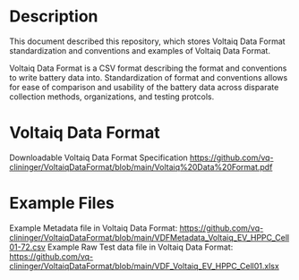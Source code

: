 
# Description
This document described this repository, which stores Voltaiq Data Format standardization and conventions and examples of Voltaiq Data Format.

Voltaiq Data Format is a CSV format describing the format and conventions to write battery data into. Standardization of format and conventions allows for ease of comparison and usability of the battery data across disparate collection methods, organizations, and testing protcols.

# Voltaiq Data Format
Downloadable Voltaiq Data Format Specification https://github.com/vq-clininger/VoltaiqDataFormat/blob/main/Voltaiq%20Data%20Format.pdf


# Example Files
Example Metadata file in Voltaiq Data Format: https://github.com/vq-clininger/VoltaiqDataFormat/blob/main/VDFMetadata_Voltaiq_EV_HPPC_Cell01-72.csv
Example Raw Test data file in Voltaiq Data Format: https://github.com/vq-clininger/VoltaiqDataFormat/blob/main/VDF_Voltaiq_EV_HPPC_Cell01.xlsx


